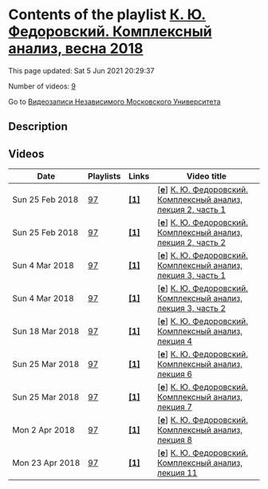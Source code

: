 # Contents of the playlist [К. Ю. Федоровский. Комплексный анализ, весна 2018](https://www.youtube.com/playlist?list=PLp9ABVh6_x4H2TM7q2f-Lv4QDUuflxwR-)

This page updated: Sat 5 Jun 2021 20:29:37

Number of videos: [9](#videos)

Go to [Видеозаписи Независимого Московского Университета](../README.md)

## Description



## Videos

|Date|Playlists|Links|Video title|
|---|---|---|---|
| Sun&nbsp;25&nbsp;Feb&nbsp;2018 | [97](../playlists/97 "К. Ю. Федоровский. Комплексный анализ, весна 2018") | [**[1]**](http://ium.mccme.ru/s18/Complex_Analysis_2018.pdf) | [[**e**](https://studio.youtube.com/video/fauIoWo-9ko/edit "Edit")] [К. Ю. Федоровский. Комплексный анализ, лекция 2, часть 1](https://www.youtube.com/watch?v=fauIoWo-9ko&list=PLp9ABVh6_x4H2TM7q2f-Lv4QDUuflxwR- "Спецкурс НМУ.&#013;16 февраля 2018 г. 17:30, НМУ 310 (Москва, Большой Власьевский пер., 11)&#013;http://ium.mccme.ru/s18/Complex_Analysis_2018.pdf") |
| Sun&nbsp;25&nbsp;Feb&nbsp;2018 | [97](../playlists/97 "К. Ю. Федоровский. Комплексный анализ, весна 2018") | [**[1]**](http://ium.mccme.ru/s18/Complex_Analysis_2018.pdf) | [[**e**](https://studio.youtube.com/video/xZLV951B0o4/edit "Edit")] [К. Ю. Федоровский. Комплексный анализ, лекция 2, часть 2](https://www.youtube.com/watch?v=xZLV951B0o4&list=PLp9ABVh6_x4H2TM7q2f-Lv4QDUuflxwR- "Спецкурс НМУ.&#013;16 февраля 2018 г. 17:30, НМУ 310 (Москва, Большой Власьевский пер., 11)&#013;http://ium.mccme.ru/s18/Complex_Analysis_2018.pdf") |
| Sun&nbsp;4&nbsp;Mar&nbsp;2018 | [97](../playlists/97 "К. Ю. Федоровский. Комплексный анализ, весна 2018") | [**[1]**](http://ium.mccme.ru/s18/Complex_Analysis_2018.pdf) | [[**e**](https://studio.youtube.com/video/PEKV9Z3yndQ/edit "Edit")] [К. Ю. Федоровский. Комплексный анализ, лекция 3, часть 1](https://www.youtube.com/watch?v=PEKV9Z3yndQ&list=PLp9ABVh6_x4H2TM7q2f-Lv4QDUuflxwR- "Спецкурс НМУ.&#013;23 февраля 2018 г. 17:30, НМУ 310 (Москва, Большой Власьевский пер., 11)&#013;http://ium.mccme.ru/s18/Complex_Analysis_2018.pdf") |
| Sun&nbsp;4&nbsp;Mar&nbsp;2018 | [97](../playlists/97 "К. Ю. Федоровский. Комплексный анализ, весна 2018") | [**[1]**](http://ium.mccme.ru/s18/Complex_Analysis_2018.pdf) | [[**e**](https://studio.youtube.com/video/tBYzgBWYF-0/edit "Edit")] [К. Ю. Федоровский. Комплексный анализ, лекция 3, часть 2](https://www.youtube.com/watch?v=tBYzgBWYF-0&list=PLp9ABVh6_x4H2TM7q2f-Lv4QDUuflxwR- "Спецкурс НМУ.&#013;23 февраля 2018 г. 17:30, НМУ 310 (Москва, Большой Власьевский пер., 11)&#013;http://ium.mccme.ru/s18/Complex_Analysis_2018.pdf") |
| Sun&nbsp;18&nbsp;Mar&nbsp;2018 | [97](../playlists/97 "К. Ю. Федоровский. Комплексный анализ, весна 2018") | [**[1]**](http://ium.mccme.ru/s18/Complex_Analysis_2018.pdf) | [[**e**](https://studio.youtube.com/video/vmuNqdRS7Qk/edit "Edit")] [К. Ю. Федоровский. Комплексный анализ, лекция 4](https://www.youtube.com/watch?v=vmuNqdRS7Qk&list=PLp9ABVh6_x4H2TM7q2f-Lv4QDUuflxwR- "Спецкурс НМУ.&#013;2 марта 2018 г. 17:30, НМУ 310 (Москва, Большой Власьевский пер., 11)&#013;http://ium.mccme.ru/s18/Complex_Analysis_2018.pdf") |
| Sun&nbsp;25&nbsp;Mar&nbsp;2018 | [97](../playlists/97 "К. Ю. Федоровский. Комплексный анализ, весна 2018") | [**[1]**](http://ium.mccme.ru/s18/Complex_Analysis_2018.pdf) | [[**e**](https://studio.youtube.com/video/69ZoxKePYSc/edit "Edit")] [К. Ю. Федоровский. Комплексный анализ, лекция 6](https://www.youtube.com/watch?v=69ZoxKePYSc&list=PLp9ABVh6_x4H2TM7q2f-Lv4QDUuflxwR- "Спецкурс НМУ.&#013;16 марта 2018 г. 17:30, НМУ 310 (Москва, Большой Власьевский пер., 11)&#013;http://ium.mccme.ru/s18/Complex_Analysis_2018.pdf") |
| Sun&nbsp;25&nbsp;Mar&nbsp;2018 | [97](../playlists/97 "К. Ю. Федоровский. Комплексный анализ, весна 2018") | [**[1]**](http://ium.mccme.ru/s18/Complex_Analysis_2018.pdf) | [[**e**](https://studio.youtube.com/video/mJ4p84nwSak/edit "Edit")] [К. Ю. Федоровский. Комплексный анализ, лекция 7](https://www.youtube.com/watch?v=mJ4p84nwSak&list=PLp9ABVh6_x4H2TM7q2f-Lv4QDUuflxwR- "Спецкурс НМУ.&#013;23 марта 2018 г. 17:30, НМУ 310 (Москва, Большой Власьевский пер., 11)&#013;http://ium.mccme.ru/s18/Complex_Analysis_2018.pdf") |
| Mon&nbsp;2&nbsp;Apr&nbsp;2018 | [97](../playlists/97 "К. Ю. Федоровский. Комплексный анализ, весна 2018") | [**[1]**](http://ium.mccme.ru/s18/Complex_Analysis_2018.pdf) | [[**e**](https://studio.youtube.com/video/iyst82k2L-Q/edit "Edit")] [К. Ю. Федоровский. Комплексный анализ, лекция 8](https://www.youtube.com/watch?v=iyst82k2L-Q&list=PLp9ABVh6_x4H2TM7q2f-Lv4QDUuflxwR- "Спецкурс НМУ.&#013;30 марта 2018 г. 17:30, НМУ 310 (Москва, Большой Власьевский пер., 11)&#013;http://ium.mccme.ru/s18/Complex_Analysis_2018.pdf") |
| Mon&nbsp;23&nbsp;Apr&nbsp;2018 | [97](../playlists/97 "К. Ю. Федоровский. Комплексный анализ, весна 2018") | [**[1]**](http://ium.mccme.ru/s18/Complex_Analysis_2018.pdf) | [[**e**](https://studio.youtube.com/video/Lh2UyIybkq0/edit "Edit")] [К. Ю. Федоровский. Комплексный анализ, лекция 11](https://www.youtube.com/watch?v=Lh2UyIybkq0&list=PLp9ABVh6_x4H2TM7q2f-Lv4QDUuflxwR- "Спецкурс НМУ.&#013;20 апреля 2018 г. 17:30, НМУ 310 (Москва, Большой Власьевский пер., 11)&#013;http://ium.mccme.ru/s18/Complex_Analysis_2018.pdf") |
